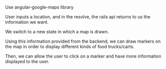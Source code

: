 Use angular-google-maps library

User inputs a location, and in the resolve, the rails api
returns to us the information we want.

We switch to a new state in which a map is drawn.

Using this information provided from the backend, we can draw markers on the map
in order to display different kinds of food trucks/carts.

Then, we can allow the user to click on a marker and have more information
displayed to the user.
